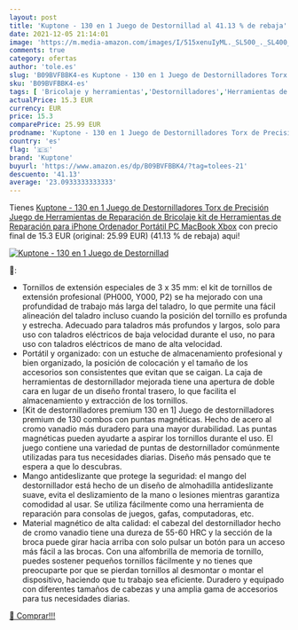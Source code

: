 ```yaml
---
layout: post
title: 'Kuptone - 130 en 1 Juego de Destornillad al 41.13 % de rebaja'
date: 2021-12-05 21:14:01
image: 'https://m.media-amazon.com/images/I/515xenuIyML._SL500_._SL400_.jpg'
comments: true
category: ofertas
author: 'tole.es'
slug: 'B09BVFBBK4-es Kuptone - 130 en 1 Juego de Destornilladores Torx de...'
sku: 'B09BVFBBK4-es'
tags: [ 'Bricolaje y herramientas','Destornilladores','Herramientas de mano','Herramientas manuales y eléctricas','Juegos de destornilladores','iphone','kuptone', ]
actualPrice: 15.3 EUR
currency: EUR
price: 15.3
comparePrice: 25.99 EUR
prodname: 'Kuptone - 130 en 1 Juego de Destornilladores Torx de Precisión   Juego de Herramientas de Reparación de Bricolaje  kit de Herramientas de Reparación para iPhone  Ordenador Portátil  PC  MacBook Xbox'
country: 'es'
flag: '🇪🇸'
brand: 'Kuptone'
buyurl: 'https://www.amazon.es/dp/B09BVFBBK4/?tag=tolees-21'
descuento: '41.13'
average: '23.0933333333333'
---
```


Tienes [Kuptone - 130 en 1 Juego de Destornilladores Torx de Precisión   Juego de Herramientas de Reparación de Bricolaje  kit de Herramientas de Reparación para iPhone  Ordenador Portátil  PC  MacBook Xbox](https://www.amazon.es/dp/B09BVFBBK4/?tag=tolees-21) con precio final de  15.3 EUR (original: 25.99 EUR) (41.13 %  de rebaja) aqui!

[![Kuptone - 130 en 1 Juego de Destornillad](https://m.media-amazon.com/images/I/515xenuIyML._SL500_._SL400_.jpg)](https://www.amazon.es/dp/B09BVFBBK4/?tag=tolees-21)

🔎:

- Tornillos de extensión especiales de 3 x 35 mm: el kit de tornillos de extensión profesional (PH000, Y000, P2) se ha mejorado con una profundidad de trabajo más larga del taladro, lo que permite una fácil alineación del taladro incluso cuando la posición del tornillo es profunda y estrecha. Adecuado para taladros más profundos y largos, solo para uso con taladros eléctricos de baja velocidad durante el uso, no para uso con taladros eléctricos de mano de alta velocidad.
- Portátil y organizado: con un estuche de almacenamiento profesional y bien organizado, la posición de colocación y el tamaño de los accesorios son consistentes que evitan que se caigan. La caja de herramientas de destornillador mejorada tiene una apertura de doble cara en lugar de un diseño frontal trasero, lo que facilita el almacenamiento y extracción de los tornillos.
- [Kit de destornilladores premium 130 en 1] Juego de destornilladores premium de 130 combos con puntas magnéticas. Hecho de acero al cromo vanadio más duradero para una mayor durabilidad. Las puntas magnéticas pueden ayudarte a aspirar los tornillos durante el uso. El juego contiene una variedad de puntas de destornillador comúnmente utilizadas para tus necesidades diarias. Diseño más pensado que te espera a que lo descubras.
- Mango antideslizante que protege la seguridad: el mango del destornillador está hecho de un diseño de almohadilla antideslizante suave, evita el deslizamiento de la mano o lesiones mientras garantiza comodidad al usar. Se utiliza fácilmente como una herramienta de reparación para consolas de juegos, gafas, computadoras, etc.
- Material magnético de alta calidad: el cabezal del destornillador hecho de cromo vanadio tiene una dureza de 55-60 HRC y la sección de la broca puede girar hacia arriba con solo pulsar un botón para un acceso más fácil a las brocas. Con una alfombrilla de memoria de tornillo, puedes sostener pequeños tornillos fácilmente y no tienes que preocuparte por que se pierdan tornillos al desmontar o montar el dispositivo, haciendo que tu trabajo sea eficiente. Duradero y equipado con diferentes tamaños de cabezas y una amplia gama de accesorios para tus necesidades diarias.

[🛒 Comprar!!!](https://www.amazon.es/dp/B09BVFBBK4/?tag=tolees-21)
